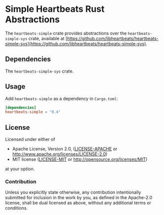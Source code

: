 # Simple Heartbeats Rust Abstractions

The `heartbeats-simple` crate provides abstractions over the
`heartbeats-simple-sys` crate, available at
[https://github.com/libheartbeats/heartbeats-simple-sys](https://github.com/libheartbeats/heartbeats-simple-sys).

## Dependencies

The `heartbeats-simple-sys` crate.

## Usage
Add `heartbeats-simple` as a dependency in `Cargo.toml`:

```toml
[dependencies]
heartbeats-simple = "0.4"
```

## License

Licensed under either of

 * Apache License, Version 2.0, ([LICENSE-APACHE](LICENSE-APACHE) or http://www.apache.org/licenses/LICENSE-2.0)
 * MIT license ([LICENSE-MIT](LICENSE-MIT) or http://opensource.org/licenses/MIT)

at your option.

### Contribution

Unless you explicitly state otherwise, any contribution intentionally
submitted for inclusion in the work by you, as defined in the Apache-2.0
license, shall be dual licensed as above, without any additional terms or
conditions.
